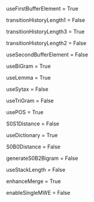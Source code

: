 useFirstBufferElement = True

transitionHistoryLength1 = False

transitionHistoryLength3 = True

transitionHistoryLength2 = False

useSecondBufferElement = False

useBiGram = True

useLemma = True

useSytax = False

useTriGram = False

usePOS = True

S0S1Distance = False

useDictionary = True

S0B0Distance = False

generateS0B2Bigram = False

useStackLength = False

enhanceMerge = True

enableSingleMWE = False

